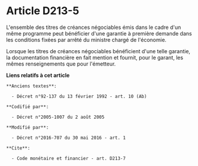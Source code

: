 # Article D213-5

L'ensemble des titres de créances négociables émis dans le cadre d'un même programme peut bénéficier d'une garantie à
première demande dans les conditions fixées par arrêté du ministre chargé de l'économie. 

Lorsque les titres de créances négociables bénéficient d'une telle garantie, la documentation financière en fait mention et
fournit, pour le garant, les mêmes renseignements que pour l'émetteur.

**Liens relatifs à cet article**

	**Anciens textes**:

	  - Décret n°92-137 du 13 février 1992 - art. 10 (Ab)

	**Codifié par**:

	  - Décret n°2005-1007 du 2 août 2005

	**Modifié par**:

	  - Décret n°2016-707 du 30 mai 2016 - art. 1

	**Cite**:

	  - Code monétaire et financier - art. D213-7
